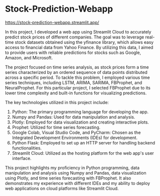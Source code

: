 # Stock-Prediction-Webapp
https://stock-prediction-webapp.streamlit.app/

In this project, I developed a web app using Streamlit Cloud to accurately predict stock prices of different companies. The goal was to leverage real-time stock datasets obtained using the yfinance library, which allows easy access to financial data from Yahoo Finance. By utilizing this data, I aimed to provide users with reliable predictions for stocks such as Google, Amazon, and Microsoft.

The project focused on time series analysis, as stock prices form a time series characterized by an ordered sequence of data points distributed across a specific period. To tackle this problem, I employed various time series techniques, including LSTM, ARIMA, SARIMA, FBProphet, and NeuralProphet. For this particular project, I selected FBProphet due to its lower time complexity and built-in functions for visualizing predictions.

The key technologies utilized in this project include:

1. Python: The primary programming language for developing the app.
2. Numpy and Pandas: Used for data manipulation and analysis.
3. Plotly: Employed for data visualization and creating interactive plots.
4. Prophet: Utilized for time series forecasting.
5. Google Colab, Visual Studio Code, and PyCharm: Chosen as the Integrated Development Environments (IDEs) for development.
6. Python Flask: Employed to set up an HTTP server for handling backend functionalities.
7. Streamlit Cloud: Utilized as the hosting platform for the web app's user interface.
   
This project highlights my proficiency in Python programming, data manipulation and analysis using Numpy and Pandas, data visualization using Plotly, and time series forecasting with FBProphet. It also demonstrates my experience with different IDEs and my ability to deploy web applications on cloud platforms like Streamlit Cloud.
